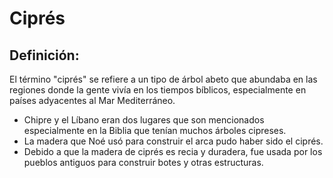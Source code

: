 # Ciprés

## Definición: 

El término "ciprés" se refiere a un tipo de árbol abeto que abundaba en las regiones donde la gente vivía en los tiempos bíblicos, especialmente en países adyacentes al Mar Mediterráneo.

* Chipre y el Líbano eran dos lugares que son mencionados especialmente en la Biblia que tenían muchos árboles cipreses.
* La madera que Noé usó para construir el arca pudo haber sido el ciprés.
* Debido a que la madera de ciprés es recia y duradera, fue usada por los pueblos antiguos para construir botes y otras estructuras.

